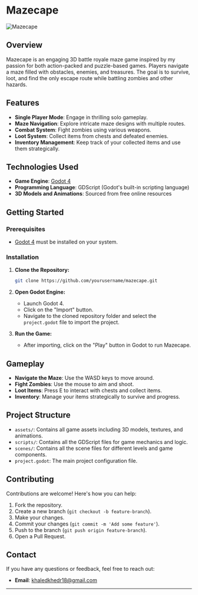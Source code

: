 # Mazecape

![Mazecape](path/to/game-screenshot.png)

## Overview

Mazecape is an engaging 3D battle royale maze game inspired by my passion for both action-packed and puzzle-based games. Players navigate a maze filled with obstacles, enemies, and treasures. The goal is to survive, loot, and find the only escape route while battling zombies and other hazards.

## Features

- **Single Player Mode**: Engage in thrilling solo gameplay.
- **Maze Navigation**: Explore intricate maze designs with multiple routes.
- **Combat System**: Fight zombies using various weapons.
- **Loot System**: Collect items from chests and defeated enemies.
- **Inventory Management**: Keep track of your collected items and use them strategically.

## Technologies Used

- **Game Engine**: [Godot 4](https://godotengine.org/download)
- **Programming Language**: GDScript (Godot's built-in scripting language)
- **3D Models and Animations**: Sourced from free online resources

## Getting Started

### Prerequisites

- [Godot 4](https://godotengine.org/download) must be installed on your system.

### Installation

1. **Clone the Repository:**
    ```sh
    git clone https://github.com/yourusername/mazecape.git
    ```

2. **Open Godot Engine:**
   - Launch Godot 4.
   - Click on the "Import" button.
   - Navigate to the cloned repository folder and select the `project.godot` file to import the project.

3. **Run the Game:**
   - After importing, click on the "Play" button in Godot to run Mazecape.

## Gameplay

- **Navigate the Maze**: Use the WASD keys to move around.
- **Fight Zombies**: Use the mouse to aim and shoot.
- **Loot Items**: Press E to interact with chests and collect items.
- **Inventory**: Manage your items strategically to survive and progress.

## Project Structure

- `assets/`: Contains all game assets including 3D models, textures, and animations.
- `scripts/`: Contains all the GDScript files for game mechanics and logic.
- `scenes/`: Contains all the scene files for different levels and game components.
- `project.godot`: The main project configuration file.

## Contributing

Contributions are welcome! Here's how you can help:

1. Fork the repository.
2. Create a new branch (`git checkout -b feature-branch`).
3. Make your changes.
4. Commit your changes (`git commit -m 'Add some feature'`).
5. Push to the branch (`git push origin feature-branch`).
6. Open a Pull Request.


## Contact

If you have any questions or feedback, feel free to reach out:

- **Email**: khaledkhedr18@gmail.com

---
